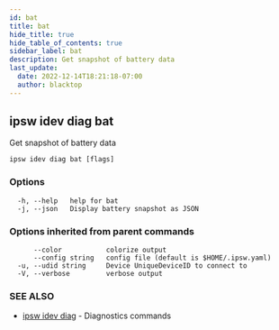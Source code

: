 ```yaml
---
id: bat
title: bat
hide_title: true
hide_table_of_contents: true
sidebar_label: bat
description: Get snapshot of battery data
last_update:
  date: 2022-12-14T18:21:18-07:00
  author: blacktop
---
```

## ipsw idev diag bat

Get snapshot of battery data

```
ipsw idev diag bat [flags]
```

### Options

```
  -h, --help   help for bat
  -j, --json   Display battery snapshot as JSON
```

### Options inherited from parent commands

```
      --color           colorize output
      --config string   config file (default is $HOME/.ipsw.yaml)
  -u, --udid string     Device UniqueDeviceID to connect to
  -V, --verbose         verbose output
```

### SEE ALSO

* [ipsw idev diag](/docs/cli/ipsw/idev/diag)	 - Diagnostics commands

